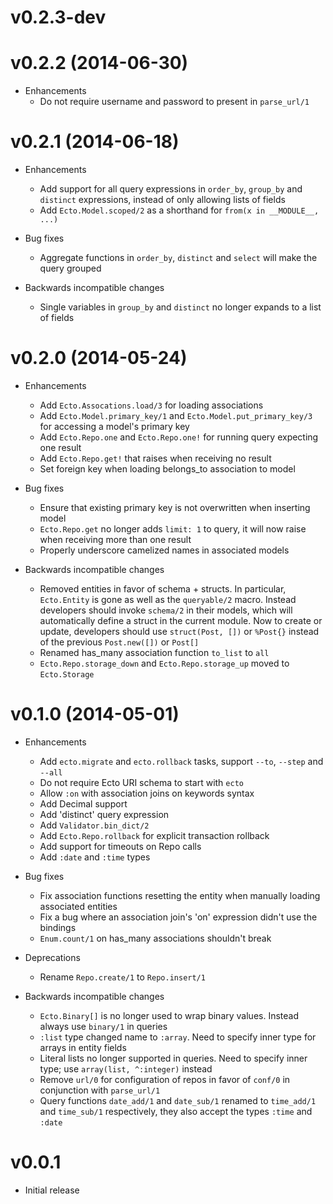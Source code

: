 # v0.2.3-dev

# v0.2.2 (2014-06-30)

* Enhancements
  * Do not require username and password to present in `parse_url/1`

# v0.2.1 (2014-06-18)

* Enhancements
  * Add support for all query expressions in `order_by`, `group_by` and `distinct` expressions, instead of only allowing lists of fields
  * Add `Ecto.Model.scoped/2` as a shorthand for `from(x in __MODULE__, ...)`

* Bug fixes
  * Aggregate functions in `order_by`, `distinct` and `select` will make the query grouped

* Backwards incompatible changes
  * Single variables in `group_by` and `distinct` no longer expands to a list of fields

# v0.2.0 (2014-05-24)

* Enhancements
  * Add `Ecto.Assocations.load/3` for loading associations
  * Add `Ecto.Model.primary_key/1` and `Ecto.Model.put_primary_key/3` for accessing a model's primary key
  * Add `Ecto.Repo.one` and `Ecto.Repo.one!` for running query expecting one result
  * Add `Ecto.Repo.get!` that raises when receiving no result
  * Set foreign key when loading belongs_to association to model

* Bug fixes
  * Ensure that existing primary key is not overwritten when inserting model
  * `Ecto.Repo.get` no longer adds `limit: 1` to query, it will now raise when receiving more than one result
  * Properly underscore camelized names in associated models

* Backwards incompatible changes
  * Removed entities in favor of schema + structs. In particular, `Ecto.Entity` is gone as well as the `queryable/2` macro. Instead developers should invoke `schema/2` in their models, which will automatically define a struct in the current module. Now to create or update, developers should use `struct(Post, [])` or `%Post{}` instead of the previous `Post.new([])` or `Post[]`
  * Renamed has_many association function `to_list` to `all`
  * `Ecto.Repo.storage_down` and `Ecto.Repo.storage_up` moved to `Ecto.Storage`

# v0.1.0 (2014-05-01)

* Enhancements
  * Add `ecto.migrate` and `ecto.rollback` tasks, support `--to`, `--step` and `--all`
  * Do not require Ecto URI schema to start with `ecto`
  * Allow `:on` with association joins on keywords syntax
  * Add Decimal support
  * Add 'distinct' query expression
  * Add `Validator.bin_dict/2`
  * Add `Ecto.Repo.rollback` for explicit transaction rollback
  * Add support for timeouts on Repo calls
  * Add `:date` and `:time` types

* Bug fixes
  * Fix association functions resetting the entity when manually loading associated entities
  * Fix a bug where an association join's 'on' expression didn't use the bindings
  * `Enum.count/1` on has_many associations shouldn't break

* Deprecations
  * Rename `Repo.create/1` to `Repo.insert/1`

* Backwards incompatible changes
  * `Ecto.Binary[]` is no longer used to wrap binary values. Instead always use `binary/1` in queries
  * `:list` type changed name to `:array`. Need to specify inner type for arrays in entity fields
  * Literal lists no longer supported in queries. Need to specify inner type; use `array(list, ^:integer)` instead
  * Remove `url/0` for configuration of repos in favor of `conf/0` in conjunction with `parse_url/1`
  * Query functions `date_add/1` and `date_sub/1` renamed to `time_add/1` and `time_sub/1` respectively, they also accept the types `:time` and `:date`

# v0.0.1

* Initial release
